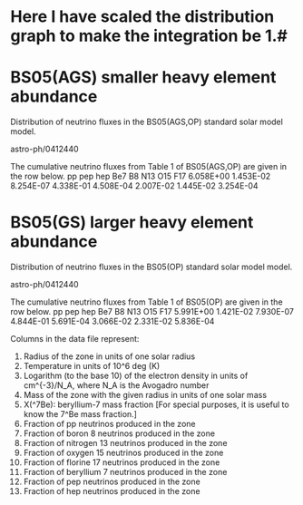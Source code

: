 # Here I have scaled the distribution graph to make the integration be 1.#





# BS05(AGS) smaller heavy element abundance #

Distribution of neutrino fluxes in the BS05(AGS,OP) standard solar model model.

astro-ph/0412440

The cumulative neutrino fluxes from Table 1 of BS05(AGS,OP) are given in the row below.
 pp        pep       hep       Be7       B8        N13       O15       F17 
 6.058E+00 1.453E-02 8.254E-07 4.338E-01 4.508E-04 2.007E-02 1.445E-02 3.254E-04 



# BS05(GS) larger heavy element abundance #

Distribution of neutrino fluxes in the BS05(OP) standard solar model model.

astro-ph/0412440

The cumulative neutrino fluxes from Table 1 of BS05(OP) are given in the row below.
 pp        pep       hep       Be7       B8        N13       O15       F17 
 5.991E+00 1.421E-02 7.930E-07 4.844E-01 5.691E-04 3.066E-02 2.331E-02 5.836E-04 




Columns in the data file represent:

1) Radius of the zone in units of one solar radius
2) Temperature in units of 10^6 deg (K)
3) Logarithm (to the base 10) of the electron density in units of
   cm^{-3}/N_A, where N_A is the Avogadro number
4) Mass of the zone with the given radius in units of one solar mass 
5) X(^7Be): beryllium-7 mass fraction
   [For special purposes, it is useful to know the 7^Be mass fraction.]
6) Fraction of pp neutrinos produced in the zone 
7) Fraction of boron 8 neutrinos produced in the zone
8) Fraction of nitrogen 13 neutrinos produced in the zone
9) Fraction of oxygen 15 neutrinos produced in the zone
10) Fraction of florine 17 neutrinos produced in the zone
11) Fraction of beryllium 7 neutrinos produced in the zone
12) Fraction of pep neutrinos produced in the zone
13) Fraction of hep neutrinos produced in the zone
